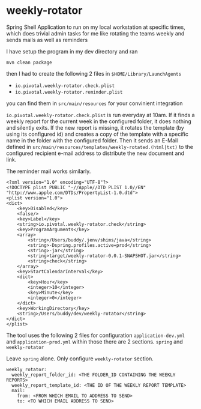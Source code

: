 # weekly-rotator
Spring Shell Application to run on my local workstation at specific times, which does trivial admin tasks for me like rotating the teams weekly and sends mails as well as reminders


I have setup the program in my dev directory and ran

`mvn clean package`

then I had to create the following 2 files in `$HOME/Library/LaunchAgents`

- `io.pivotal.weekly-rotator.check.plist`
- `io.pivotal.weekly-rotator.reminder.plist`

you can find them in `src/main/resources` for your convinient integration

`io.pivotal.weekly-rotator.check.plist` is run everyday at 10am. If it finds a weekly report for the current week in the 
configured folder, it does nothing and silently exits. If the new report is missing, it rotates the template (by using its 
configured id) and creates a copy of the template with a specific name in the folder with the configured folder. Then it sends
an E-Mail defined in `src/main/resources/templates/weekly-rotated.(html|txt)` to the configured recipient e-mail address to
distribute the new document and link.

The reminder mail works similarly.


```
<?xml version="1.0" encoding="UTF-8"?>
<!DOCTYPE plist PUBLIC "-//Apple//DTD PLIST 1.0//EN" "http://www.apple.com/DTDs/PropertyList-1.0.dtd">
<plist version="1.0">
<dict>
	<key>Disabled</key>
	<false/>
	<key>Label</key>
	<string>io.pivotal.weekly-rotator.check</string>
	<key>ProgramArguments</key>
	<array>
		<string>/Users/buddy/.jenv/shims/java</string>
		<string>-Dspring.profiles.active=prod</string>
		<string>-jar</string>
		<string>target/weekly-rotator-0.0.1-SNAPSHOT.jar</string>
		<string>check</string>
	</array>
	<key>StartCalendarInterval</key>
	<dict>
		<key>Hour</key>
		<integer>10</integer>
		<key>Minute</key>
		<integer>0</integer>
	</dict>
	<key>WorkingDirectory</key>
	<string>/Users/buddy/dev/weekly-rotator</string>
</dict>
</plist>
```

The tool uses the following 2 files for configuration `application-dev.yml`
and `application-prod.yml` within those there are 2 sections. `spring` and `weekly-rotator`

Leave `spring` alone. Only configure `weekly-rotator` section. 

```
weekly_rotator:
  weekly_report_folder_id: <THE FOLDER_ID CONTAINING THE WEEKLY REPORTS>
  weekly_report_template_id: <THE ID OF THE WEEKLY REPORT TEMPLATE>
  mail:
    from: <FROM WHICH EMAIL TO ADDRESS TO SEND>
    to: <TO WHICH EMAIL ADDRESS TO SEND>
```
